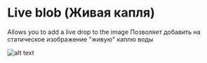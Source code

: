 # Live blob (Живая капля)

Allows you to add a live drop to the image
Позволяет добавить на статическое изображение "живую" каплю воды

![alt text](https://raw.githubusercontent.com/mrzigo/live_blob/master/logo.png)

